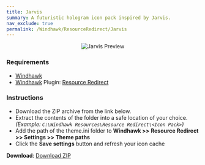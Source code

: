 ```yaml
---
title: Jarvis
summary: A futuristic hologram icon pack inspired by Jarvis.
nav_exclude: true
permalink: /Windhawk/ResourceRedirect/Jarvis
---
```


<div align="center">
  <img src="https://gitlab.com/the-back-room/windhawk/resource-redirect/jarvis/-/raw/main/Extras/Preview.bmp" alt="Jarvis Preview" style="max-width: 100%; height: auto;">
</div>

### Requirements

- [Windhawk](https://windhawk.net/)
- [Windhawk](https://windhawk.net/) Plugin: [Resource Redirect](https://windhawk.net/mods/icon-resource-redirect)

### Instructions

 - Download the ZIP archive from the link below.
 - Extract the contents of the folder into a safe location of your choice. *(Example: `C:\Windhawk Resources\Resource Redirect\<Icon Pack>`)*
 - Add the path of the theme.ini folder to **Windhawk >> Resource Redirect >> Settings >> Theme paths**
 - Click the **Save settings** button and refresh your icon cache

**Download**: [Download ZIP](https://gitlab.com/the-back-room/windhawk/resource-redirect/jarvis/-/archive/main/jarvis-main.zip)
